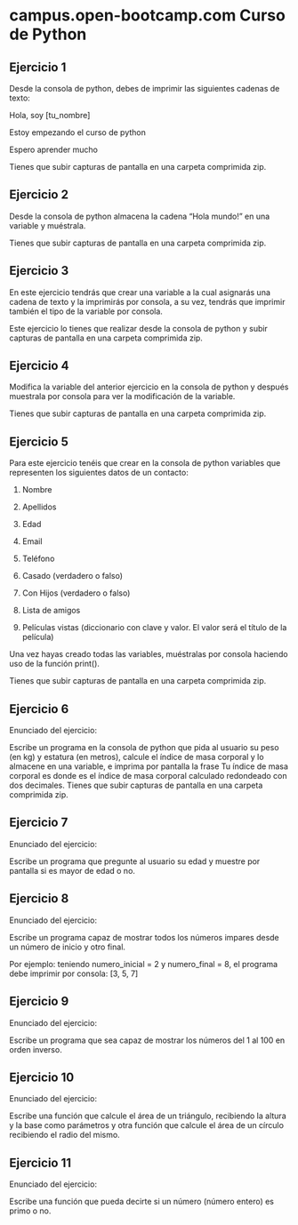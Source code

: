 # campus.open-bootcamp.com Curso de Python

## Ejercicio 1
Desde la consola de python, debes de imprimir las siguientes cadenas de texto:

Hola, soy [tu_nombre]

Estoy empezando el curso de python

Espero aprender mucho

Tienes que subir capturas de pantalla en una carpeta comprimida zip.

## Ejercicio 2
Desde la consola de python almacena la cadena “Hola mundo!” en una variable y muéstrala.

Tienes que subir capturas de pantalla en una carpeta comprimida zip.

## Ejercicio 3
En este ejercicio tendrás que crear una variable a la cual asignarás una cadena de texto y la imprimirás por consola, a su vez, tendrás que imprimir también el tipo de la variable por consola.

Este ejercicio lo tienes que realizar desde la consola de python y subir capturas de pantalla en una carpeta comprimida zip.

## Ejercicio 4
Modifica la variable del anterior ejercicio en la consola de python y después muestrala por consola para ver la modificación de la variable.

Tienes que subir capturas de pantalla en una carpeta comprimida zip.

## Ejercicio 5
Para este ejercicio tenéis que crear en la consola de python variables que representen los siguientes datos de un contacto:

1. Nombre

2. Apellidos

3. Edad

4. Email

5. Teléfono

6. Casado (verdadero o falso)

7. Con Hijos (verdadero o falso)

8. Lista de amigos

9. Películas vistas (diccionario con clave y valor. El valor será el título de la película)

Una vez hayas creado todas las variables, muéstralas por consola haciendo uso de la función print().

Tienes que subir capturas de pantalla en una carpeta comprimida zip.

## Ejercicio 6
Enunciado del ejercicio:

Escribe un programa en la consola de python que pida al usuario su peso (en kg) y estatura (en metros), calcule el índice de masa corporal y lo almacene en una variable, e imprima por pantalla la frase Tu índice de masa corporal es donde es el índice de masa corporal calculado redondeado con dos decimales. Tienes que subir capturas de pantalla en una carpeta comprimida zip.

## Ejercicio 7
Enunciado del ejercicio:

Escribe un programa que pregunte al usuario su edad y muestre por pantalla si es mayor de edad o no.

## Ejercicio 8
Enunciado del ejercicio:

Escribe un programa capaz de mostrar todos los números impares desde un número de inicio y otro final.

Por ejemplo: teniendo numero_inicial = 2 y numero_final = 8, el programa debe imprimir por consola: [3, 5, 7]

## Ejercicio 9
Enunciado del ejercicio:

Escribe un programa que sea capaz de mostrar los números del 1 al 100 en orden inverso.

## Ejercicio 10
Enunciado del ejercicio:

Escribe una función que calcule el área de un triángulo, recibiendo la altura y la base como parámetros y otra función que calcule el área de un círculo recibiendo el radio del mismo.

## Ejercicio 11
Enunciado del ejercicio:

Escribe una función que pueda decirte si un número (número entero) es primo o no.
